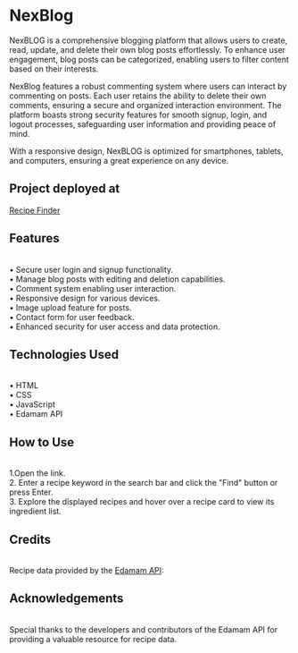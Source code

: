 # NexBlog
NexBLOG is a comprehensive blogging platform that allows users to create, read, update, and delete their own blog posts effortlessly. To enhance user engagement, blog posts can be categorized, enabling users to filter content based on their interests.

NexBlog features a robust commenting system where users can interact by commenting on posts. Each user retains the ability to delete their own comments, ensuring a secure and organized interaction environment. The platform boasts strong security features for smooth signup, login, and logout processes, safeguarding user information and providing peace of mind.

With a responsive design, NexBLOG is optimized for smartphones, tablets, and computers, ensuring a great experience on any device.
## Project deployed at
<a href="https://harsh-mishra67.github.io/Recipe_Finder/">Recipe Finder</a>
## Features
<br>•	Secure user login and signup functionality.
<br>• Manage blog posts with editing and deletion capabilities.
<br>•	Comment system enabling user interaction.
<br>•	Responsive design for various devices.
<br>•	Image upload feature for posts.
<br>•	Contact form for user feedback.
<br>•	Enhanced security for user access and data protection.
## Technologies Used
<br>•	HTML
<br>•	CSS
<br>•	JavaScript
<br>•	Edamam API
## How to Use
<br>1.Open the link. 
<br>2. Enter a recipe keyword in the search bar and click the "Find" button or press Enter.
<br>3. Explore the displayed recipes and hover over a recipe card to view its ingredient list.
## Credits
<br>Recipe data provided by the [Edamam API](https://www.edamam.com/): 
## Acknowledgements
<br>Special thanks to the developers and contributors of the Edamam API for providing a valuable resource for recipe data.
